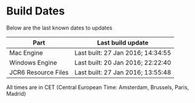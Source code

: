 # Build Dates

Below are the last known dates to updates

Part | Last build update
-----|-----
Mac Engine | Last built: 27 Jan 2016; 14:34:55
Windows Engine | Last built: 20 Jan 2016; 22:22:40
JCR6 Resource Files | Last built: 27 Jan 2016; 13:55:48
All times are in CET (Central European Time: Amsterdam, Brussels, Paris, Madrid)



